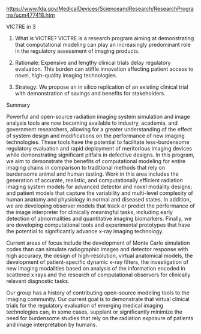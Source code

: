 https://www.fda.gov/MedicalDevices/ScienceandResearch/ResearchPrograms/ucm477418.htm

VICTRE in 3

1. What is VICTRE? VICTRE is a research program aiming at demonstrating that computational modeling can play an increasingly predominant role in the regulatory assessment of imaging products.

2. Rationale: Expensive and lengthy clinical trials delay regulatory evaluation. This burden can stiffle innovation affecting patient access to novel, high-quality imaging technologies.

3. Strategy: We propose an in silico replication of an existing clinical trial with demonstration of savings and benefits for stakeholders.
 
Summary

Powerful and open-source radiation imaging system simulation and image analysis tools are now becoming available to industry, academia, and government researchers, allowing for a greater understanding of the effect of system design and modifications on the performance of new imaging technologies. These tools have the potential to facilitate less-burdensome regulatory evaluation and rapid deployment of meritorious imaging devices while demonstrating significant pitfalls in defective designs.
In this program, we aim to demonstrate the benefits of computational modeling for entire imaging chains in comparison to traditional methods that rely on burdensome animal and human testing. Work in this area includes the generation of accurate, realistic, and computationally efficient radiation imaging system models for advanced detector and novel modality designs; and patient models that capture the variability and multi-level complexity of human anatomy and physiology in normal and diseased states. In addition, we are developing observer models that track or predict the performance of the image interpreter for clinically meaningful tasks, including early detection of abnormalities and quantitative imaging biomarkers. Finally, we are developing computational tools and experimental prototypes that have the potential to significantly advance x-ray imaging technology.

Current areas of focus include the development of Monte Carlo simulation codes than can simulate radiographic images and detector response with high accuracy, the design of high-resolution, virtual anatomical models, the development of patient-specific dynamic x-ray filters, the investigation of new imaging modalities based on analysis of the information encoded in scattered x rays and the research of computational observers for clinically relavant diagnostic tasks.

Our group has a history of contributing open-source modeling tools to the imaging community. Our current goal is to demonstrate that virtual clinical trials for the regulatory evaluation of emerging medical imaging technologies can, in some cases, supplant or significantly minimize the need for burdensome studies that rely on the radiation exposure of patients and image interpretation by humans.
